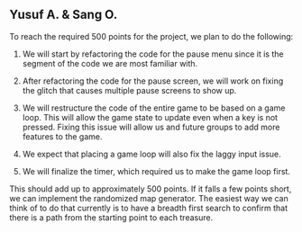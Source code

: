 ## Yusuf A. & Sang O.

To reach the required 500 points for the project, we plan to do the following:

1. We will start by refactoring the code for the pause menu since it is the segment of the code we are most familiar with.

2. After refactoring the code for the pause screen, we will work on fixing the glitch that causes multiple pause screens to show up.

3. We will restructure the code of the entire game to be based on a game loop. This will allow the game state to update even when a key is not pressed. Fixing this issue will allow us and future groups to add more features to the game.

4. We expect that placing a game loop will also fix the laggy input issue.

5. We will finalize the timer, which required us to make the game loop first.

This should add up to approximately 500 points. If it falls a few points short, we can implement the randomized map generator. The easiest way we can think of to do that currently is to have a breadth first search to confirm that there is a path from the starting point to each treasure.
